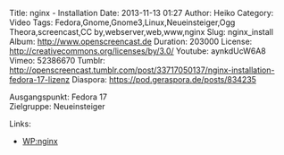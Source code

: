 Title: nginx - Installation
Date: 2013-11-13 01:27
Author: Heiko
Category: Video
Tags: Fedora,Gnome,Gnome3,Linux,Neueinsteiger,Ogg Theora,screencast,CC by,webserver,web,www,nginx
Slug: nginx_install
Album: http://www.openscreencast.de
Duration: 203000
License: http://creativecommons.org/licenses/by/3.0/
Youtube: aynkdUcW6A8
Vimeo: 52386670
Tumblr: http://openscreencast.tumblr.com/post/33717050137/nginx-installation-fedora-17-lizenz
Diaspora: https://pod.geraspora.de/posts/834235

Ausgangspunkt: Fedora 17  
Zielgruppe: Neueinsteiger  

Links:

  * [WP:nginx](https://de.wikipedia.org/wiki/Nginx "Link zu WP:nginx" )

